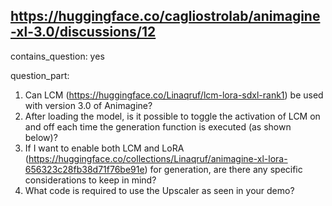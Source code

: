 ## https://huggingface.co/cagliostrolab/animagine-xl-3.0/discussions/12

contains_question: yes

question_part: 
1. Can LCM (https://huggingface.co/Linaqruf/lcm-lora-sdxl-rank1) be used with version 3.0 of Animagine?
2. After loading the model, is it possible to toggle the activation of LCM on and off each time the generation function is executed (as shown below)?
3. If I want to enable both LCM and LoRA (https://huggingface.co/collections/Linaqruf/animagine-xl-lora-656323c28fb38d71f76be91e) for generation, are there any specific considerations to keep in mind?
4. What code is required to use the Upscaler as seen in your demo?